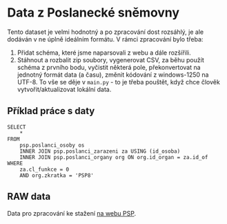 # Data z Poslanecké sněmovny

Tento dataset je velmi hodnotný a po zpracování dost rozsáhlý, je ale dodáván v ne úplně ideálním formátu. V rámci zpracování bylo třeba:

1. Přidat schéma, které jsme naparsovali z webu a dále rozšířili.
2. Stáhnout a rozbalit zip soubory, vygenerovat CSV, za běhu použít schéma z prvního bodu, vyčistit některá pole, překonvertovat na jednotný formát data (a času), změnit kódování z windows-1250 na UTF-8. To vše se děje v `main.py` - to je třeba pouštět, když chce člověk vytvořit/aktualizovat lokální data.

## Příklad práce s daty

```
SELECT
    *
FROM
    psp.poslanci_osoby os
    INNER JOIN psp.poslanci_zarazeni za USING (id_osoba)
    INNER JOIN psp.poslanci_organy org ON org.id_organ = za.id_of
WHERE
	za.cl_funkce = 0
    AND org.zkratka = 'PSP8'
```

## RAW data

Data pro zpracování ke stažení [na webu PSP](https://www.psp.cz/sqw/hp.sqw?k=1300).
